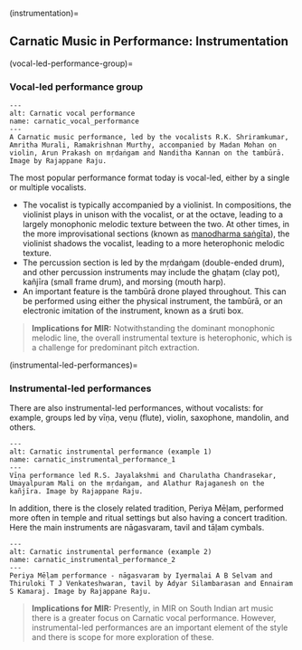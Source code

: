 (instrumentation)=
## Carnatic Music in Performance: Instrumentation

(vocal-led-performance-group)=
### Vocal-led performance group 


```{figure} ../images/vocal.jpg
---
alt: Carnatic vocal performance
name: carnatic_vocal_performance
---
A Carnatic music performance, led by the vocalists R.K. Shriramkumar, Amritha Murali, Ramakrishnan Murthy, accompanied by Madan Mohan on violin, Arun Prakash on mṛdaṅgam and Nanditha Kannan on the tambūrā. Image by Rajappane Raju. 
```

The most popular performance format today is vocal-led, either by a single or multiple vocalists.
* The vocalist is typically accompanied by a violinist. In compositions, the violinist plays in unison with the vocalist, or at the octave, leading to a largely monophonic melodic texture between the two. At other times, in the more improvisational sections (known as [manodharma saṅgīta](carnatic-manodharma-sangita)), the violinist shadows the vocalist, leading to a more heterophonic melodic texture. 
* The percussion section is led by the mṛdaṅgam (double-ended drum), and other percussion instruments may include the ghaṭam (clay pot), kañjīra (small frame drum), and morsing (mouth harp).
* An important feature is the tambūrā drone played throughout. This can be performed using either the physical instrument, the tambūrā, or an electronic imitation of the instrument, known as a śruti box. 


> **Implications for MIR:**
> Notwithstanding the dominant monophonic melodic line, the overall instrumental texture is heterophonic, which is a challenge for predominant pitch extraction.

(instrumental-led-performances)=
### Instrumental-led performances

There are also instrumental-led performances, without vocalists: for example, groups led by vīṇa, veṇu (flute), violin, saxophone, mandolin, and others. 


```{figure} ../images/instrumental.jpg
---
alt: Carnatic instrumental performance (example 1)
name: carnatic_instrumental_performance_1
---
Vīṇa performance led R.S. Jayalakshmi and Charulatha Chandrasekar, Umayalpuram Mali on the mṛdaṅgam, and Alathur Rajaganesh on the kañjīra. Image by Rajappane Raju.
```

In addition, there is the closely related tradition, Periya Mēḷam, performed more often in temple and ritual settings but also having a concert tradition. Here the main instruments are nāgasvaram, tavil and tāḷam cymbals.


```{figure} ../images/instrumental_2.jpg
---
alt: Carnatic instrumental performance (example 2)
name: carnatic_instrumental_performance_2
---
Periya Mēḷam performance - nāgasvaram by Iyermalai A B Selvam and Thiruloki T J Venkateshwaran, tavil by Adyar Silambarasan and Ennairam S Kamaraj. Image by Rajappane Raju.
```


> **Implications for MIR:**
> Presently, in MIR on South Indian art music there is a greater focus on Carnatic vocal performance. However, instrumental-led performances are an important element of the style and there is scope for more exploration of these. 
